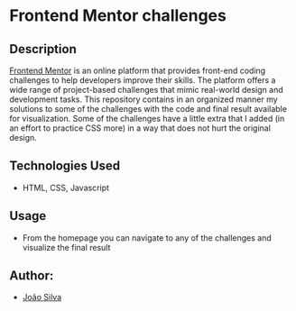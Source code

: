 # Frontend Mentor challenges

## Description
[Frontend Mentor](https://www.frontendmentor.io/challenges) is an online platform that provides front-end coding challenges to help developers improve their skills. The platform offers a wide range of project-based challenges that mimic real-world design and development tasks.
This repository contains in an organized manner my solutions to some of the challenges with the code and final result available for visualization. Some of the challenges have a little extra that I added (in an effort to practice CSS more) in a way that does not hurt the original design.

## Technologies Used
- HTML, CSS, Javascript

## Usage
- From the homepage you can navigate to any of the challenges and visualize the final result

## Author:
- [João Silva](https://github.com/CarDioLogic)


